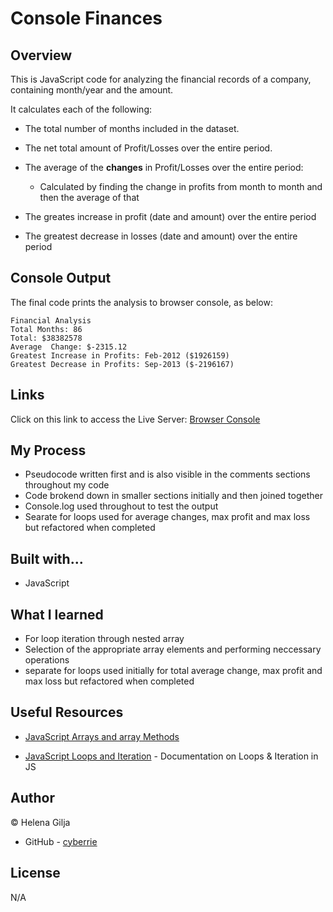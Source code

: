 # Console Finances

## Overview

This is JavaScript code for analyzing the financial records of a company, containing month/year and the amount.

It calculates each of the following:

- The total number of months included in the dataset.

- The net total amount of Profit/Losses over the entire period.

- The average of the **changes** in Profit/Losses over the entire period:
  - Calculated by finding the change in profits from month to month and then the average of that
- The greates increase in profit (date and amount) over the entire period

- The greatest decrease in losses (date and amount) over the entire period

## Console Output

The final code prints the analysis to browser console, as below:

```text
Financial Analysis
Total Months: 86
Total: $38382578
Average  Change: $-2315.12
Greatest Increase in Profits: Feb-2012 ($1926159)
Greatest Decrease in Profits: Sep-2013 ($-2196167)
```

## Links

Click on this link to access the Live Server: [Browser Console](https://cyberrie.github.io/Bootstrap-Portfolio/)

## My Process

- Pseudocode written first and is also visible in the comments sections throughout my code
- Code brokend down in smaller sections initially and then joined together
- Console.log used throughout to test the output
- Searate for loops used for average changes, max profit and max loss but refactored when completed

## Built with...

- JavaScript

## What I learned

- For loop iteration through nested array
- Selection of the appropriate array elements and performing neccessary operations
- separate for loops used initially for total average change, max profit and max loss but refactored when completed

## Useful Resources

- [JavaScript Arrays and array Methods](https://developer.mozilla.org/en-US/docs/Web/JavaScript/Reference/Global_Objects/Array)

- [JavaScript Loops and Iteration](https://developer.mozilla.org/en-US/docs/Web/JavaScript/Guide/Loops_and_iteration) - Documentation on Loops & Iteration in JS

## Author

©️ Helena Gilja

- GitHub - [cyberrie](https://github.com/cyberrie)

## License

N/A
